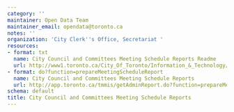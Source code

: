 ```yaml
---
category: ''
maintainer: Open Data Team
maintainer_email: opendata@toronto.ca
notes: ''
organization: 'City Clerk''s Office, Secretariat '
resources:
- format: txt
  name: City Council and Committees Meeting Schedule Reports Readme
  url: http://www1.toronto.ca/City_Of_Toronto/Information_&_Technology/Open_Data/Data_Sets/Assets/Files/readme.txt
- format: do?function=prepareMeetingScheduleReport
  name: City Council and Committees Meeting Schedule Reports
  url: http://app.toronto.ca/tmmis/getAdminReport.do?function=prepareMeetingScheduleReport
schema: default
title: City Council and Committees Meeting Schedule Reports
---
```

